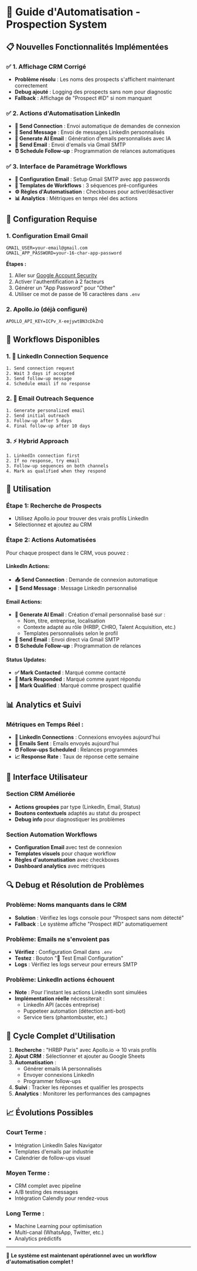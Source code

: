 # 🤖 Guide d'Automatisation - Prospection System

## 📋 Nouvelles Fonctionnalités Implémentées

### ✅ **1. Affichage CRM Corrigé**
- **Problème résolu** : Les noms des prospects s'affichent maintenant correctement
- **Debug ajouté** : Logging des prospects sans nom pour diagnostic
- **Fallback** : Affichage de "Prospect #ID" si nom manquant

### ✅ **2. Actions d'Automatisation LinkedIn**
- **🔗 Send Connection** : Envoi automatique de demandes de connexion
- **💬 Send Message** : Envoi de messages LinkedIn personnalisés
- **📧 Generate AI Email** : Génération d'emails personnalisés avec IA
- **📧 Send Email** : Envoi d'emails via Gmail SMTP
- **⏰ Schedule Follow-up** : Programmation de relances automatiques

### ✅ **3. Interface de Paramétrage Workflows**
- **📧 Configuration Email** : Setup Gmail SMTP avec app passwords
- **🎯 Templates de Workflows** : 3 séquences pré-configurées
- **⚙️ Règles d'Automatisation** : Checkboxes pour activer/désactiver
- **📊 Analytics** : Métriques en temps réel des actions

## 🔧 Configuration Requise

### 1. **Configuration Email Gmail**
```env
GMAIL_USER=your-email@gmail.com
GMAIL_APP_PASSWORD=your-16-char-app-password
```

**Étapes :**
1. Aller sur [Google Account Security](https://myaccount.google.com/security)
2. Activer l'authentification à 2 facteurs
3. Générer un "App Password" pour "Other"
4. Utiliser ce mot de passe de 16 caractères dans `.env`

### 2. **Apollo.io (déjà configuré)**
```env
APOLLO_API_KEY=ICPv_X-eejywtBN3cDkZnQ
```

## 🎯 Workflows Disponibles

### **1. 🔗 LinkedIn Connection Sequence**
```
1. Send connection request
2. Wait 3 days if accepted  
3. Send follow-up message
4. Schedule email if no response
```

### **2. 📧 Email Outreach Sequence**
```
1. Generate personalized email
2. Send initial outreach
3. Follow-up after 5 days
4. Final follow-up after 10 days
```

### **3. ⚡ Hybrid Approach**
```
1. LinkedIn connection first
2. If no response, try email
3. Follow-up sequences on both channels
4. Mark as qualified when they respond
```

## 🚀 Utilisation

### **Étape 1: Recherche de Prospects**
- Utilisez Apollo.io pour trouver des vrais profils LinkedIn
- Sélectionnez et ajoutez au CRM

### **Étape 2: Actions Automatisées**
Pour chaque prospect dans le CRM, vous pouvez :

#### **LinkedIn Actions:**
- **📤 Send Connection** : Demande de connexion automatique
- **💬 Send Message** : Message LinkedIn personnalisé

#### **Email Actions:**
- **🤖 Generate AI Email** : Création d'email personnalisé basé sur :
  - Nom, titre, entreprise, localisation
  - Contexte adapté au rôle (HRBP, CHRO, Talent Acquisition, etc.)
  - Templates personnalisés selon le profil
- **📧 Send Email** : Envoi direct via Gmail SMTP
- **⏰ Schedule Follow-up** : Programmation de relances

#### **Status Updates:**
- **✅ Mark Contacted** : Marqué comme contacté
- **💬 Mark Responded** : Marqué comme ayant répondu  
- **🎯 Mark Qualified** : Marqué comme prospect qualifié

## 📊 Analytics et Suivi

### **Métriques en Temps Réel :**
- **🔗 LinkedIn Connections** : Connexions envoyées aujourd'hui
- **📧 Emails Sent** : Emails envoyés aujourd'hui  
- **⏰ Follow-ups Scheduled** : Relances programmées
- **📈 Response Rate** : Taux de réponse cette semaine

## 🎨 Interface Utilisateur

### **Section CRM Améliorée**
- **Actions groupées** par type (LinkedIn, Email, Status)
- **Boutons contextuels** adaptés au statut du prospect
- **Debug info** pour diagnostiquer les problèmes

### **Section Automation Workflows**
- **Configuration Email** avec test de connexion
- **Templates visuels** pour chaque workflow
- **Règles d'automatisation** avec checkboxes
- **Dashboard analytics** avec métriques

## 🔍 Debug et Résolution de Problèmes

### **Problème: Noms manquants dans le CRM**
- **Solution** : Vérifiez les logs console pour "Prospect sans nom détecté"
- **Fallback** : Le système affiche "Prospect #ID" automatiquement

### **Problème: Emails ne s'envoient pas**
- **Vérifiez** : Configuration Gmail dans `.env`
- **Testez** : Bouton "🧪 Test Email Configuration"
- **Logs** : Vérifiez les logs serveur pour erreurs SMTP

### **Problème: LinkedIn actions échouent**
- **Note** : Pour l'instant les actions LinkedIn sont simulées
- **Implémentation réelle** nécessiterait :
  - LinkedIn API (accès entreprise)
  - Puppeteer automation (détection anti-bot)
  - Service tiers (phantombuster, etc.)

## 🔄 Cycle Complet d'Utilisation

1. **Recherche** : "HRBP Paris" avec Apollo.io → 10 vrais profils
2. **Ajout CRM** : Sélectionner et ajouter au Google Sheets
3. **Automatisation** : 
   - Générer emails IA personnalisés
   - Envoyer connexions LinkedIn
   - Programmer follow-ups
4. **Suivi** : Tracker les réponses et qualifier les prospects
5. **Analytics** : Monitorer les performances des campagnes

## 📈 Évolutions Possibles

### **Court Terme :**
- Intégration LinkedIn Sales Navigator
- Templates d'emails par industrie
- Calendrier de follow-ups visuel

### **Moyen Terme :**
- CRM complet avec pipeline
- A/B testing des messages
- Intégration Calendly pour rendez-vous

### **Long Terme :**
- Machine Learning pour optimisation
- Multi-canal (WhatsApp, Twitter, etc.)
- Analytics prédictifs

---

🎉 **Le système est maintenant opérationnel avec un workflow d'automatisation complet !**